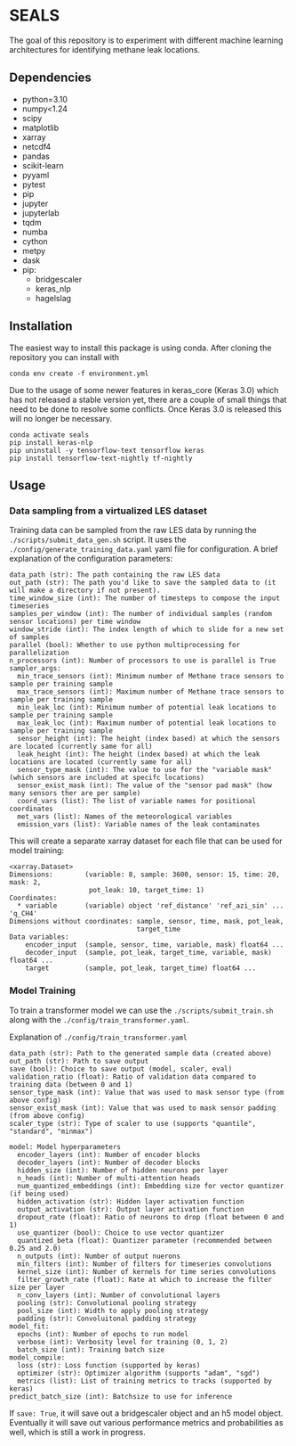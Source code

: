 # SEALS
The goal of this repository is to experiment with different machine learning architectures for identifying methane leak locations. 

## Dependencies
  - python=3.10
  - numpy<1.24
  - scipy
  - matplotlib
  - xarray
  - netcdf4
  - pandas
  - scikit-learn
  - pyyaml
  - pytest
  - pip
  - jupyter
  - jupyterlab
  - tqdm
  - numba
  - cython
  - metpy
  - dask
  - pip:
    - bridgescaler
    - keras_nlp
    - hagelslag

## Installation

The easiest way to install this package is using conda. After cloning the repository you can install with

`conda env create -f environment.yml`

Due to the usage of some newer features in keras_core (Keras 3.0) which has not released a stable version yet, there are a couple of small 
things that need to be done to resolve some conflicts. Once Keras 3.0 is released this will no longer be necessary.

    conda activate seals
    pip install keras-nlp
    pip uninstall -y tensorflow-text tensorflow keras
    pip install tensorflow-text-nightly tf-nightly

## Usage

### Data sampling from a virtualized LES dataset

Training data can be sampled from the raw LES data by running the `./scripts/submit_data_gen.sh` script. It uses the 
`./config/generate_training_data.yaml` yaml file for configuration. A brief explanation of the configuration parameters:

    data_path (str): The path containing the raw LES data 
    out_path (str): The path you'd like to save the sampled data to (it will make a directory if not present).
    time_window_size (int): The number of timesteps to compose the input timeseries 
    samples_per_window (int): The number of individual samples (random sensor locations) per time window
    window_stride (int): The index length of which to slide for a new set of samples
    parallel (bool): Whether to use python multiprocessing for parallelization
    n_processors (int): Number of processors to use is parallel is True
    sampler_args:
      min_trace_sensors (int): Minimum number of Methane trace sensors to sample per training sample
      max_trace_sensors (int): Maximum number of Methane trace sensors to sample per training sample
      min_leak_loc (int): Minimum number of potential leak locations to sample per training sample
      max_leak_loc (int): Maximum number of potential leak locations to sample per training sample
      sensor_height (int): The height (index based) at which the sensors are located (currently same for all) 
      leak_height (int): The height (index based) at which the leak locations are located (currently same for all)
      sensor_type_mask (int): The value to use for the "variable mask" (which sensors are included at specifc locations)
      sensor_exist_mask (int): The value of the "sensor pad mask" (how many sensors ther are per sample)
      coord_vars (list): The list of variable names for positional coordinates
      met_vars (list): Names of the meteorological variables 
      emission_vars (list): Variable names of the leak contaminates 

This will create a separate xarray dataset for each file that can be used for model training:

    <xarray.Dataset>
    Dimensions:        (variable: 8, sample: 3600, sensor: 15, time: 20, mask: 2,
                        pot_leak: 10, target_time: 1)
    Coordinates:
      * variable       (variable) object 'ref_distance' 'ref_azi_sin' ... 'q_CH4'
    Dimensions without coordinates: sample, sensor, time, mask, pot_leak,
                                    target_time
    Data variables:
        encoder_input  (sample, sensor, time, variable, mask) float64 ...
        decoder_input  (sample, pot_leak, target_time, variable, mask) float64 ...
        target         (sample, pot_leak, target_time) float64 ...
  

### Model Training

To train a transformer model we can use the `./scripts/submit_train.sh` along with the `./config/train_transformer.yaml`.

Explanation of `./config/train_transformer.yaml`

    data_path (str): Path to the generated sample data (created above)
    out_path (str): Path to save output
    save (bool): Choice to save output (model, scaler, eval)
    validation_ratio (float): Ratio of validation data compared to training data (between 0 and 1)
    sensor_type_mask (int): Value that was used to mask sensor type (from above config) 
    sensor_exist_mask (int): Value that was used to mask sensor padding (from above config) 
    scaler_type (str): Type of scaler to use (supports "quantile", "standard", "minmax")
    
    model: Model hyperparameters 
      encoder_layers (int): Number of encoder blocks
      decoder_layers (int): Number of decoder blocks
      hidden_size (int): Number of hidden neurons per layer 
      n_heads (int): Number of multi-attention heads
      num_quantized_embeddings (int): Embedding size for vector quantizer (if being used)
      hidden_activation (str): Hidden layer activation function
      output_activation (str): Output layer activation function
      dropout_rate (float): Ratio of neurons to drop (float between 0 and 1)
      use_quantizer (bool): Choice to use vector quantizer
      quantized_beta (float): Quantizer parameter (recommended between 0.25 and 2.0)
      n_outputs (int): Number of output nuerons 
      min_filters (int): Number of filters for timeseries convolutions
      kernel_size (int): Number of kernels for time series convolutions 
      filter_growth_rate (float): Rate at which to increase the filter size per layer
      n_conv_layers (int): Number of convolutional layers
      pooling (str): Convolutional pooling strategy
      pool_size (int): Width to apply pooling strategy
      padding (str): Convoluitonal padding strategy 
    model_fit:
      epochs (int): Number of epochs to run model
      verbose (int): Verbosity level for training (0, 1, 2)
      batch_size (int): Training batch size
    model_compile:
      loss (str): Loss function (supported by keras)
      optimizer (str): Optimizer algorithm (supports "adam", "sgd")
      metrics (list): List of training metrics to tracks (supported by keras) 
    predict_batch_size (int): Batchsize to use for inference 

If `save: True`, it will save out a bridgescaler object and an h5 model object. Eventually it will save out 
various performance metrics and probabilities as well, which is still a work in progress.